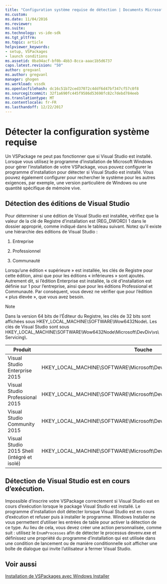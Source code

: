 ```yaml
---
title: "Configuration système requise de détection | Documents Microsoft"
ms.custom: 
ms.date: 11/04/2016
ms.reviewer: 
ms.suite: 
ms.technology: vs-ide-sdk
ms.tgt_pltfrm: 
ms.topic: article
helpviewer_keywords:
- setup, VSPackages
- launch conditions
ms.assetid: 0ba94acf-bf0b-4bb3-8cca-aaac1b5d6737
caps.latest.revision: "50"
author: gregvanl
ms.author: gregvanl
manager: ghogen
ms.workload: vssdk
ms.openlocfilehash: dc16c51b72ced37072c4ddf6d47bf347cf57c0f8
ms.sourcegitcommit: 32f1a690fc445f9586d53698fc82c7debd784eeb
ms.translationtype: MT
ms.contentlocale: fr-FR
ms.lasthandoff: 12/22/2017
---
```

# <a name="detecting-system-requirements"></a>Détecter la configuration système requise
Un VSPackage ne peut pas fonctionner que si Visual Studio est installé. Lorsque vous utilisez le programme d’installation de Microsoft Windows pour gérer l’installation de votre VSPackage, vous pouvez configurer le programme d’installation pour détecter si Visual Studio est installé. Vous pouvez également configurer pour rechercher le système pour les autres exigences, par exemple, une version particulière de Windows ou une quantité spécifique de mémoire vive.  
  
## <a name="detecting-visual-studio-editions"></a>Détection des éditions de Visual Studio  
 Pour déterminer si une édition de Visual Studio est installée, vérifiez que la valeur de la clé de Registre d’installation est (REG_DWORD) 1 dans le dossier approprié, comme indiqué dans le tableau suivant. Notez qu’il existe une hiérarchie des éditions de Visual Studio :  
  
1.  Entreprise  
  
2.  Professionnel  
  
3.  Communauté  
  
 Lorsqu’une édition « supérieure » est installée, les clés de Registre pour cette édition, ainsi que pour les éditions « inférieures » sont ajoutés. Autrement dit, si l’édition Enterprise est installée, la clé d’installation est définie sur 1 pour l’entreprise, ainsi que pour les éditions Professional et Communauté. Par conséquent, vous devez ne vérifier que pour l’édition « plus élevée », que vous avez besoin.  
  
> [!NOTE]
>  Dans la version 64 bits de l’Éditeur du Registre, les clés de 32 bits sont affichées sous HKEY_LOCAL_MACHINE\SOFTWARE\Wow6432Node\\. Les clés de Visual Studio sont sous HKEY_LOCAL_MACHINE\SOFTWARE\Wow6432Node\Microsoft\DevDiv\vs\Servicing\\.  
  
|Produit|Touche|  
|-------------|---------|  
|Visual Studio Enterprise 2015|HKEY_LOCAL_MACHINE\SOFTWARE\Microsoft\DevDiv\vs\Servicing\14.0\enterprise|  
|Visual Studio Professional 2015|HKEY_LOCAL_MACHINE\SOFTWARE\Microsoft\DevDiv\vs\Servicing\14.0\professional|  
|Visual Studio Community 2015|HKEY_LOCAL_MACHINE\SOFTWARE\Microsoft\DevDiv\vs\Servicing\14.0\community|  
|Visual Studio 2015 Shell (intégré et isolé)|HKEY_LOCAL_MACHINE\SOFTWARE\Microsoft\DevDiv\vs\Servicing\14.0\isoshell|  
  
## <a name="detecting-when-visual-studio-is-running"></a>Détection de Visual Studio est en cours d’exécution.  
 Impossible d’inscrire votre VSPackage correctement si Visual Studio est en cours d’exécution lorsque le package Visual Studio est installé. Le programme d’installation doit détecter lorsque Visual Studio est en cours d’exécution et refuser puis à installer le programme. Windows Installer ne vous permettent d’utiliser les entrées de table pour activer la détection de ce type. Au lieu de cela, vous devez créer une action personnalisée, comme suit : utilisez le `EnumProcesses` afin de détecter le processus devenv.exe et définissez une propriété du programme d’installation qui est utilisée dans une condition de lancement ou de manière conditionnelle soit afficher une boîte de dialogue qui invite l’utilisateur à fermer Visual Studio.  
  
## <a name="see-also"></a>Voir aussi  
 [Installation de VSPackages avec Windows Installer](../../extensibility/internals/installing-vspackages-with-windows-installer.md)